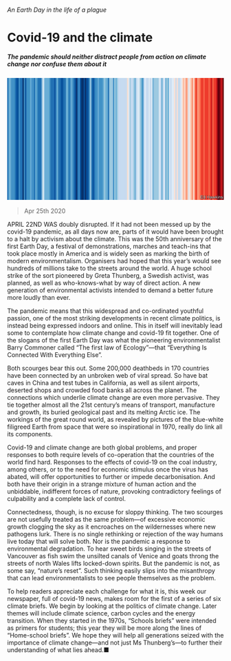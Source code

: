 ###### An Earth Day in the life of a plague

# Covid-19 and the climate 

##### The pandemic should neither distract people from action on climate change nor confuse them about it 

![image](images/20200425_LDD003_0.jpg) 

> Apr 25th 2020 

APRIL 22ND WAS doubly disrupted. If it had not been messed up by the covid-19 pandemic, as all days now are, parts of it would have been brought to a halt by activism about the climate. This was the 50th anniversary of the first Earth Day, a festival of demonstrations, marches and teach-ins that took place mostly in America and is widely seen as marking the birth of modern environmentalism. Organisers had hoped that this year’s would see hundreds of millions take to the streets around the world. A huge school strike of the sort pioneered by Greta Thunberg, a Swedish activist, was planned, as well as who-knows-what by way of direct action. A new generation of environmental activists intended to demand a better future more loudly than ever.

The pandemic means that this widespread and co-ordinated youthful passion, one of the most striking developments in recent climate politics, is instead being expressed indoors and online. This in itself will inevitably lead some to contemplate how climate change and covid-19 fit together. One of the slogans of the first Earth Day was what the pioneering environmentalist Barry Commoner called “The first law of Ecology”—that “Everything Is Connected With Everything Else”.


Both scourges bear this out. Some 200,000 deathbeds in 170 countries have been connected by an unbroken web of viral spread. So have bat caves in China and test tubes in California, as well as silent airports, deserted shops and crowded food banks all across the planet. The connections which underlie climate change are even more pervasive. They tie together almost all the 21st century’s means of transport, manufacture and growth, its buried geological past and its melting Arctic ice. The workings of the great round world, as revealed by pictures of the blue-white filigreed Earth from space that were so inspirational in 1970, really do link all its components.

Covid-19 and climate change are both global problems, and proper responses to both require levels of co-operation that the countries of the world find hard. Responses to the effects of covid-19 on the coal industry, among others, or to the need for economic stimulus once the virus has abated, will offer opportunities to further or impede decarbonisation. And both have their origin in a strange mixture of human action and the unbiddable, indifferent forces of nature, provoking contradictory feelings of culpability and a complete lack of control.

Connectedness, though, is no excuse for sloppy thinking. The two scourges are not usefully treated as the same problem—of excessive economic growth clogging the sky as it encroaches on the wildernesses where new pathogens lurk. There is no single rethinking or rejection of the way humans live today that will solve both. Nor is the pandemic a response to environmental degradation. To hear sweet birds singing in the streets of Vancouver as fish swim the unsilted canals of Venice and goats throng the streets of north Wales lifts locked-down spirits. But the pandemic is not, as some say, “nature’s reset”. Such thinking easily slips into the misanthropy that can lead environmentalists to see people themselves as the problem.

To help readers appreciate each challenge for what it is, this week our newspaper, full of covid-19 news, makes room for the first of a series of six climate briefs. We begin by looking at the politics of climate change. Later themes will include climate science, carbon cycles and the energy transition. When they started in the 1970s, “Schools briefs” were intended as primers for students; this year they will be more along the lines of “Home-school briefs”. We hope they will help all generations seized with the importance of climate change—and not just Ms Thunberg’s—to further their understanding of what lies ahead.■

